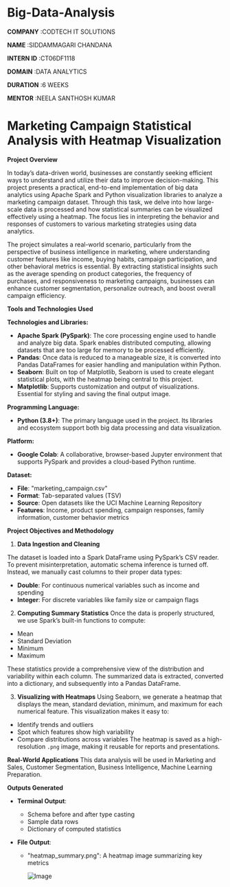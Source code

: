# Big-Data-Analysis

**COMPANY** :CODTECH IT SOLUTIONS

**NAME** :SIDDAMMAGARI CHANDANA

**INTERN ID** :CT06DF1118

**DOMAIN** :DATA ANALYTICS

**DURATION** :6 WEEKS

**MENTOR** :NEELA SANTHOSH KUMAR

# Marketing Campaign Statistical Analysis with Heatmap Visualization

**Project Overview**

In today’s data-driven world, businesses are constantly seeking efficient ways to understand and utilize their data to improve decision-making. This project presents a practical, end-to-end implementation of big data analytics using Apache Spark and Python visualization libraries to analyze a marketing campaign dataset. Through this task, we delve into how large-scale data is processed and how statistical summaries can be visualized effectively using a heatmap. The focus lies in interpreting the behavior and responses of customers to various marketing strategies using data analytics.

The project simulates a real-world scenario, particularly from the perspective of business intelligence in marketing, where understanding customer features like income, buying habits, campaign participation, and other behavioral metrics is essential. By extracting statistical insights such as the average spending on product categories, the frequency of purchases, and responsiveness to marketing campaigns, businesses can enhance customer segmentation, personalize outreach, and boost overall campaign efficiency.

**Tools and Technologies Used**

**Technologies and Libraries:**

* **Apache Spark (PySpark)**: The core processing engine used to handle and analyze big data. Spark enables distributed computing, allowing datasets that are too large for memory to be processed efficiently.
* **Pandas**: Once data is reduced to a manageable size, it is converted into Pandas DataFrames for easier handling and manipulation within Python.
* **Seaborn**: Built on top of Matplotlib, Seaborn is used to create elegant statistical plots, with the heatmap being central to this project.
* **Matplotlib**: Supports customization and output of visualizations. Essential for styling and saving the final output image.

**Programming Language:**
* **Python (3.8+)**: The primary language used in the project. Its libraries and ecosystem support both big data processing and data visualization.

**Platform:**
* **Google Colab**: A collaborative, browser-based Jupyter environment that supports PySpark and provides a cloud-based Python runtime.

**Dataset:**

* **File**: "marketing_campaign.csv"
* **Format**: Tab-separated values (TSV)
* **Source**: Open datasets like the UCI Machine Learning Repository
* **Features**: Income, product spending, campaign responses, family information, customer behavior metrics

**Project Objectives and Methodology**

1. **Data Ingestion and Cleaning**

The dataset is loaded into a Spark DataFrame using PySpark’s CSV reader. To prevent misinterpretation, automatic schema inference is turned off. Instead, we manually cast columns to their proper data types:

* **Double**: For continuous numerical variables such as income and spending
* **Integer**: For discrete variables like family size or campaign flags

2. **Computing Summary Statistics**
Once the data is properly structured, we use Spark’s built-in functions to compute:

* Mean
* Standard Deviation
* Minimum
* Maximum
  
These statistics provide a comprehensive view of the distribution and variability within each column. The summarized data is extracted, converted into a dictionary, and subsequently into a Pandas DataFrame.

3. **Visualizing with Heatmaps**
Using Seaborn, we generate a heatmap that displays the mean, standard deviation, minimum, and maximum for each numerical feature. This visualization makes it easy to:
* Identify trends and outliers
* Spot which features show high variability
* Compare distributions across variables
The heatmap is saved as a high-resolution `.png` image, making it reusable for reports and presentations.

**Real-World Applications**
This data analysis will be used in Marketing and Sales,
Customer Segmentation,
Business Intelligence,
Machine Learning Preparation.

**Outputs Generated**

* **Terminal Output**:

  * Schema before and after type casting
  * Sample data rows
  * Dictionary of computed statistics

* **File Output**:

  * "heatmap_summary.png": A heatmap image summarizing key metrics
 
    ![Image](https://github.com/user-attachments/assets/f72e0202-44e0-431b-ae0c-33fdf8b151c5)
    




